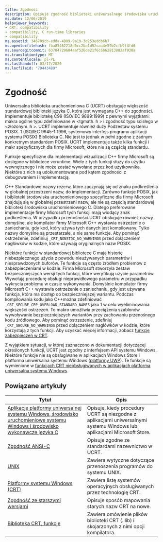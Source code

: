 ```yaml
---
title: Zgodność
description: Opisuje zgodność biblioteki uniwersalnego środowiska uruchomieniowego języka Microsoft (UCRT) w standardowym języku C, POSIX, bezpieczny CRT i aplikacje ze sklepu.
ms.date: 12/06/2019
helpviewer_keywords:
- CRT, compatibility
- compatibility, C run-time libraries
- compatibility
ms.assetid: 346709cb-edda-4909-9a19-3d253eddb6b7
ms.openlocfilehash: fba85462218d0cc2ba1d52caa4e59b2cfb9f4fd6
ms.sourcegitcommit: 63784729604aaf526de21f6c6b62813882af930a
ms.translationtype: MT
ms.contentlocale: pl-PL
ms.lasthandoff: 03/17/2020
ms.locfileid: "79443489"
---
```

# <a name="compatibility"></a>Zgodność

Uniwersalna biblioteka uruchomieniowa C (UCRT) obsługuje większość standardowej biblioteki języka C, która jest wymagana C++ do zgodności. Implementuje bibliotekę C99 (ISO/IEC 9899:1999) z pewnymi wyjątkami: makra ogólne typu zdefiniowane w \<tgmath. h > i zgodność typu ścisłego w \<złożonym. h >. UCRT implementuje również duży Podzestaw systemu POSIX. 1 (ISO/IEC 9945-1:1996, systemowy interfejs programu aplikacji systemu POSIX) Biblioteka C. Nie jest to jednak w pełni zgodne z żadnym konkretnym standardem POSIX. UCRT implementuje także kilka funkcji i makr specyficznych dla firmy Microsoft, które nie są częścią standardu.

Funkcje specyficzne dla implementacji wizualizacji C++ firmy Microsoft są dostępne w bibliotece vcruntime.  Wiele z tych funkcji służy do użytku wewnętrznego i nie może zostać wywołane przez kod użytkownika. Niektóre z nich są udokumentowane pod kątem zgodności z debugowaniem i implementacją.

C++ Standardowe nazwy rezerw, które zaczynają się od znaku podkreślenia w globalnej przestrzeni nazw, do implementacji. Zarówno funkcje POSIX, jak i biblioteki środowiska uruchomieniowego specyficzne dla firmy Microsoft znajdują się w globalnej przestrzeni nazw, ale nie są częścią standardowej biblioteki środowiska uruchomieniowego C. Dlatego preferowane implementacje firmy Microsoft tych funkcji mają wiodący znak podkreślenia. W przypadku przenośności UCRT obsługuje również nazwy domyślne, ale kompilator firmy Microsoft C++ wystawia ostrzeżenie o zaniechaniu, gdy kod, który używa tych danych jest kompilowany. Tylko nazwy domyślne są przestarzałe, a nie same funkcje. Aby pominąć ostrzeżenie, zdefiniuj `_CRT_NONSTDC_NO_WARNINGS` przed dołączeniem nagłówków w kodzie, które używają oryginalnych nazw POSIX.

Niektóre funkcje w standardowej bibliotece C mają historię niebezpiecznego użycia z powodu nieużywanych parametrów i niesprawdzonych buforów. Te funkcje są często źródłem problemów z zabezpieczeniami w kodzie. Firma Microsoft stworzyła zestaw bezpieczniejszych wersji tych funkcji, które weryfikują użycie parametrów. Wywołują procedurę obsługi nieprawidłowego parametru w przypadku wykrycia problemu w czasie wykonywania.  Domyślnie kompilator firmy Microsoft C++ wystawia ostrzeżenie o zaniechaniu, gdy jest używana funkcja, która ma dostęp do bezpieczniejszej wariantu. Podczas kompilowania kodu jako C++można zdefiniować `_CRT_SECURE_CPP_OVERLOAD_STANDARD_NAMES` jako 1 w celu wyeliminowania większości ostrzeżeń. To makro umożliwia przeciążenia szablonów wywoływanie bezpieczniejszych wariantów przy zachowaniu przenośnego kodu źródłowego. Aby pominąć ostrzeżenie, zdefiniuj `_CRT_SECURE_NO_WARNINGS` przed dołączeniem nagłówków w kodzie, które korzystają z tych funkcji. Aby uzyskać więcej informacji, zobacz [funkcje zabezpieczeń w CRT](../c-runtime-library/security-features-in-the-crt.md).

Z wyjątkiem sytuacji, w której zaznaczono w dokumentacji dotyczącej określonych funkcji, UCRT jest zgodny z interfejsem API systemu Windows.  Niektóre funkcje nie są obsługiwane w aplikacjach Windows Store i platforma uniwersalna systemu Windows ([platformy UWP](/uwp)). Te funkcje są wymienione w [funkcjach CRT nieobsługiwanych w aplikacjach platforma uniwersalna systemu Windows](../cppcx/crt-functions-not-supported-in-universal-windows-platform-apps.md).

## <a name="related-articles"></a>Powiązane artykuły

|Tytuł|Opis|
|-----------|-----------------|
|[Aplikacje platformy uniwersalnej systemu Windows, środowisko uruchomieniowe systemu Windows i środowisko wykonawcze języka C](../c-runtime-library/windows-store-apps-the-windows-runtime-and-the-c-run-time.md)|Opisuje, kiedy procedury UCRT są niezgodne z aplikacjami uniwersalnymi systemu Windows lub aplikacjami Microsoft Store.|
|[Zgodność ANSI-C](../c-runtime-library/ansi-c-compliance.md)|Opisuje zgodne ze standardami nazewnictwo w UCRT.|
|[UNIX](../c-runtime-library/unix.md)|Zawiera wytyczne dotyczące przenoszenia programów do systemu UNIX.|
|[Platformy systemu Windows (CRT)](../c-runtime-library/windows-platforms-crt.md)|Zawiera listę systemów operacyjnych obsługiwanych przez technologię CRT.|
|[Zgodność ze starszymi wersjami](../c-runtime-library/backward-compatibility.md)|Opisuje sposób mapowania starych nazw CRT na nowe.|
|[Biblioteka CRT, funkcje](../c-runtime-library/crt-library-features.md)|Zawiera omówienie plików biblioteki CRT (. lib) i skojarzonych z nimi opcji kompilatora.|
